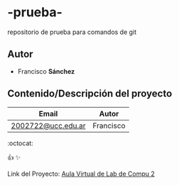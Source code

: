 # -prueba-
repositorio de prueba para comandos de git

## Autor
* Francisco **Sánchez** 

## Contenido/Descripción del proyecto

| Email | Autor |
|-------|-------|
| 2002722@ucc.edu.ar | Francisco |

:octocat:

:+1:
:sparkles:


Link del Proyecto: [Aula Virtual de Lab de Compu 2](https://campusvirtual.ucc.edu.ar/course/view.php?id=6694)